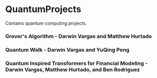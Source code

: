 # QuantumProjects
Contains quantum computing projects.

### Grover's Algorithm - Darwin Vargas and Matthew Hurtado
### Quantum Walk - Darwin Vargas and YuQing Peng 
### Quantum Inspired Transformers for Financial Modeling - Darwin Vargas, Matthew Hurtado, and Ben Rodriguez
